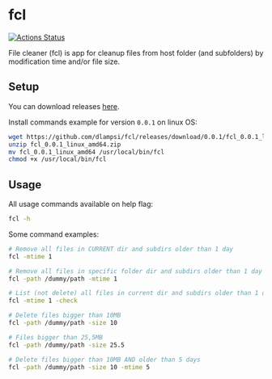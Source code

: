 # fcl

[![Actions Status](https://github.com/dlampsi/fcl/workflows/default/badge.svg)](https://github.com/dlampsi/fcl/actions)

File cleaner (fcl) is app for cleanup files from host folder (and subfolders) by modification time and/or file size.

## Setup

You can download releases [here](https://github.com/dlampsi/fcl/releases).

Install commands example for version `0.0.1` on linux OS:
```bash
wget https://github.com/dlampsi/fcl/releases/download/0.0.1/fcl_0.0.1_linux_amd64.zip
unzip fcl_0.0.1_linux_amd64.zip
mv fcl_0.0.1_linux_amd64 /usr/local/bin/fcl
chmod +x /usr/local/bin/fcl
```

## Usage

All usage commands available on help flag:

```bash
fcl -h
```

Some command examples:

```bash
# Remove all files in CURRENT dir and subdirs older than 1 day
fcl -mtime 1

# Remove all files in specific folder dir and subdirs older than 1 day
fcl -path /dummy/path -mtime 1

# List (not delete) all files in current dir and subdirs older than 1 day
fcl -mtime 1 -check

# Delete files bigger than 10MB
fcl -path /dummy/path -size 10

# Files bigger than 25,5MB
fcl -path /dummy/path -size 25.5

# Delete files bigger than 10MB AND older than 5 days
fcl -path /dummy/path -size 10 -mtime 5
```